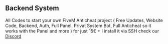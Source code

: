 ## Backend System
All Codes to start your own FiveM Anticheat project ( Free Updates, Website Code, Backend, Auth, Full Panel, Privat System Bot, Full Anticheat so it works with the Panel and more ) for just 15€ + I install it via SSH check our [Discord](https://e-z.bio/auth)
